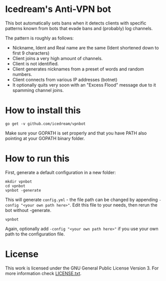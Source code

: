 # Icedream's Anti-VPN bot

This bot automatically sets bans when it detects clients with specific patterns known from bots that evade bans and (probably) log channels.

The pattern is roughly as follows:

- Nickname, Ident and Real name are the same (Ident shortened down to first 9 characters)
- Client joins a very high amount of channels.
- Client is not identified.
- Client generates nicknames from a preset of words and random numbers.
- Client connects from various IP addresses (botnet)
- It optionally quits very soon with an "Excess Flood" message due to it spamming channel joins.

# How to install this

```
go get -v github.com/icedream/vpnbot
```

Make sure your GOPATH is set properly and that you have PATH also pointing at your GOPATH binary folder.

# How to run this

First, generate a default configuration in a new folder:

```
mkdir vpnbot
cd vpnbot
vpnbot -generate
```

This will generate `config.yml` - the file path can be changed by appending `-config "<your own path here>"`. Edit this file to your needs, then rerun the bot without -generate.

```
vpnbot
```

Again, optionally add `-config "<your own path here>"` if you use your own path to the configuration file.

# License

This work is licensed under the GNU General Public License Version 3. For more information check [LICENSE.txt](LICENSE.txt).